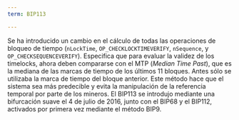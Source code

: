 ```yaml
---
term: BIP113

---
```

Se ha introducido un cambio en el cálculo de todas las operaciones de bloqueo de tiempo (`nLockTime`, `OP_CHECKLOCKTIMEVERIFY`, `nSequence`, y `OP_CHECKSEQUENCEVERIFY`). Especifica que para evaluar la validez de los timelocks, ahora deben compararse con el MTP (*Median Time Past*), que es la mediana de las marcas de tiempo de los últimos 11 bloques. Antes sólo se utilizaba la marca de tiempo del bloque anterior. Este método hace que el sistema sea más predecible y evita la manipulación de la referencia temporal por parte de los mineros. El BIP113 se introdujo mediante una bifurcación suave el 4 de julio de 2016, junto con el BIP68 y el BIP112, activados por primera vez mediante el método BIP9.